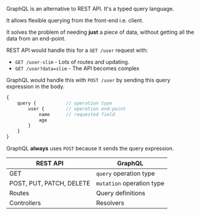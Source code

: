 GraphQL is an alternative to REST API. It's a typed query language.

It allows flexible querying from the front-end i.e. client.

It solves the problem of needing **just** a piece of data, without getting all the data from an end-point.  

REST API would handle this for a `GET /user` request with:
- `GET /user-slim` - Lots of routes and updating.
- `GET /user?data=slim` - The API becomes complex

GraphQL would handle this with `POST /user` by sending this query expression in the body.

```js
{
    query {           // operation type
        user {        // operation end-point
            name      // requested field
            age
        }
    }
}
```

GraphQL **always** uses `POST` because it sends the query expression.

| REST API | GraphQL |
| ------------- |-------------|
| GET | `query` operation type |
| POST, PUT, PATCH, DELETE | `mutation` operation type |
| Routes | Query definitions |
| Controllers | Resolvers |
